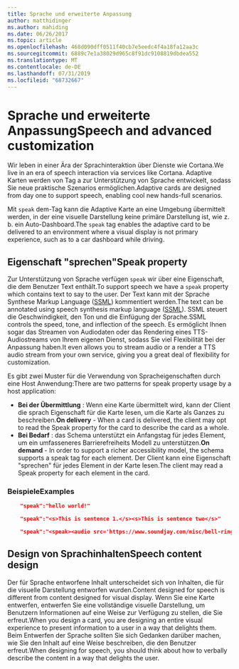 ```yaml
---
title: Sprache und erweiterte Anpassung
author: matthidinger
ms.author: mahiding
ms.date: 06/26/2017
ms.topic: article
ms.openlocfilehash: 468d090dff0511f40cb7e5eedc4f4a18fa12aa3c
ms.sourcegitcommit: 6889c7e1a38029d965c8f91dc9108819dbdea552
ms.translationtype: MT
ms.contentlocale: de-DE
ms.lasthandoff: 07/31/2019
ms.locfileid: "68732667"
---
```

# <a name="speech-and-advanced-customization"></a><span data-ttu-id="6ac9a-102">Sprache und erweiterte Anpassung</span><span class="sxs-lookup"><span data-stu-id="6ac9a-102">Speech and advanced customization</span></span>
<span data-ttu-id="6ac9a-103">Wir leben in einer Ära der Sprachinteraktion über Dienste wie Cortana.</span><span class="sxs-lookup"><span data-stu-id="6ac9a-103">We live in an era of speech interaction via services like Cortana.</span></span>  <span data-ttu-id="6ac9a-104">Adaptive Karten werden von Tag a zur Unterstützung von Sprache entwickelt, sodass Sie neue praktische Szenarios ermöglichen.</span><span class="sxs-lookup"><span data-stu-id="6ac9a-104">Adaptive cards are designed from day one to support speech, enabling cool new hands-full scenarios.</span></span>

<span data-ttu-id="6ac9a-105">Mit `speak` dem-Tag kann die Adaptive Karte an eine Umgebung übermittelt werden, in der eine visuelle Darstellung keine primäre Darstellung ist, wie z. b. ein Auto-Dashboard.</span><span class="sxs-lookup"><span data-stu-id="6ac9a-105">The `speak` tag enables the adaptive card to be delivered to an environment where a visual display is not primary experience, such as to a car dashboard while driving.</span></span> 

## <a name="speak-property"></a><span data-ttu-id="6ac9a-106">Eigenschaft "sprechen"</span><span class="sxs-lookup"><span data-stu-id="6ac9a-106">Speak property</span></span>
<span data-ttu-id="6ac9a-107">Zur Unterstützung von Sprache verfügen `speak` wir über eine Eigenschaft, die dem Benutzer Text enthält.</span><span class="sxs-lookup"><span data-stu-id="6ac9a-107">To support speech we have a `speak` property which contains text to say to the user.</span></span> <span data-ttu-id="6ac9a-108">Der Text kann mit der Sprache Synthese Markup Language ([SSML](https://msdn.microsoft.com/en-us/library/office/hh361578)) kommentiert werden.</span><span class="sxs-lookup"><span data-stu-id="6ac9a-108">The text can be annotated using speech synthesis markup language ([SSML](https://msdn.microsoft.com/en-us/library/office/hh361578)).</span></span> <span data-ttu-id="6ac9a-109">SSML steuert die Geschwindigkeit, den Ton und die Einfügung der Sprache.</span><span class="sxs-lookup"><span data-stu-id="6ac9a-109">SSML controls the speed, tone, and inflection of the speech.</span></span>  <span data-ttu-id="6ac9a-110">Es ermöglicht Ihnen sogar das Streamen von Audiodaten oder das Rendering eines TTS-Audiostreams von Ihrem eigenen Dienst, sodass Sie viel Flexibilität bei der Anpassung haben.</span><span class="sxs-lookup"><span data-stu-id="6ac9a-110">It even allows you to stream audio or a render a TTS audio stream from your own service, giving you a great deal of flexibility for customization.</span></span>

<span data-ttu-id="6ac9a-111">Es gibt zwei Muster für die Verwendung von Spracheigenschaften durch eine Host Anwendung:</span><span class="sxs-lookup"><span data-stu-id="6ac9a-111">There are two patterns for speak property usage by a host application:</span></span>

* <span data-ttu-id="6ac9a-112">**Bei der Übermittlung** : Wenn eine Karte übermittelt wird, kann der Client die sprach Eigenschaft für die Karte lesen, um die Karte als Ganzes zu beschreiben.</span><span class="sxs-lookup"><span data-stu-id="6ac9a-112">**On delivery** - When a card is delivered, the client may opt to read the Speak property for the card to describe the card as a whole.</span></span>
* <span data-ttu-id="6ac9a-113">**Bei Bedarf** : das Schema unterstützt ein Anfangstag für jedes Element, um ein umfasseneres Barrierefreiheits Modell zu unterstützen.</span><span class="sxs-lookup"><span data-stu-id="6ac9a-113">**On demand** - In order to support a richer accessibility model, the schema supports a speak tag for each element.</span></span> <span data-ttu-id="6ac9a-114">Der Client kann eine Eigenschaft "sprechen" für jedes Element in der Karte lesen.</span><span class="sxs-lookup"><span data-stu-id="6ac9a-114">The client may read a Speak property  for each element in the card.</span></span>

### <a name="examples"></a><span data-ttu-id="6ac9a-115">Beispiele</span><span class="sxs-lookup"><span data-stu-id="6ac9a-115">Examples</span></span>

```json
    "speak":"hello world!"

    "speak":"<s>This is sentence 1.</s><s>This is sentence two</s>"

    "speak":"<speak><audio src='https://www.soundjay.com/misc/bell-ringing-04.mp3'/><s>Time to wake up!</s></speak>"
```

## <a name="speech-content-design"></a><span data-ttu-id="6ac9a-116">Design von Sprachinhalten</span><span class="sxs-lookup"><span data-stu-id="6ac9a-116">Speech content design</span></span>

<span data-ttu-id="6ac9a-117">Der für Sprache entworfene Inhalt unterscheidet sich von Inhalten, die für die visuelle Darstellung entworfen wurden.</span><span class="sxs-lookup"><span data-stu-id="6ac9a-117">Content designed for speech is different from content designed for visual display.</span></span> <span data-ttu-id="6ac9a-118">Wenn Sie eine Karte entwerfen, entwerfen Sie eine vollständige visuelle Darstellung, um Benutzern Informationen auf eine Weise zur Verfügung zu stellen, die Sie erfreut.</span><span class="sxs-lookup"><span data-stu-id="6ac9a-118">When you design a card, you are designing an entire visual experience to present information to a user in a way that delights them.</span></span> <span data-ttu-id="6ac9a-119">Beim Entwerfen der Sprache sollten Sie sich Gedanken darüber machen, wie Sie den Inhalt auf eine Weise beschreiben, die den Benutzer erfreut.</span><span class="sxs-lookup"><span data-stu-id="6ac9a-119">When designing for speech, you should think about how to verbally describe the content in a way that delights the user.</span></span>  
